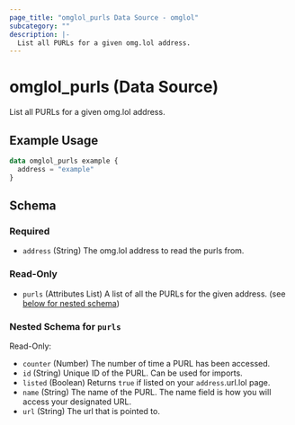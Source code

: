 ```yaml
---
page_title: "omglol_purls Data Source - omglol"
subcategory: ""
description: |-
  List all PURLs for a given omg.lol address.
---
```


# omglol_purls (Data Source)

List all PURLs for a given omg.lol address.

## Example Usage

```terraform
data omglol_purls example {
  address = "example"
}
```

<!-- schema generated by tfplugindocs -->
## Schema

### Required

- `address` (String) The omg.lol address to read the purls from.

### Read-Only

- `purls` (Attributes List) A list of all the PURLs for the given address. (see [below for nested schema](#nestedatt--purls))

<a id="nestedatt--purls"></a>
### Nested Schema for `purls`

Read-Only:

- `counter` (Number) The number of time a PURL has been accessed.
- `id` (String) Unique ID of the PURL. Can be used for imports.
- `listed` (Boolean) Returns `true` if listed on your `address`.url.lol page.
- `name` (String) The name of the PURL. The name field is how you will access your designated URL.
- `url` (String) The url that is pointed to.